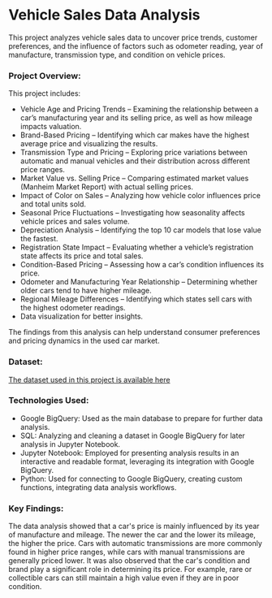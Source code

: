 <h1 style="text-align:left;">Vehicle Sales Data Analysis</h1>

This project analyzes vehicle sales data to uncover price trends, customer preferences, and the influence of factors such as odometer reading, year of manufacture, transmission type, and condition on vehicle prices.

<h3 style="text-align:left;">Project Overview:</h3>
This project includes:

* Vehicle Age and Pricing Trends – Examining the relationship between a car’s manufacturing year and its selling price, as well as how mileage impacts valuation.
* Brand-Based Pricing – Identifying which car makes have the highest average price and visualizing the results.
* Transmission Type and Pricing – Exploring price variations between automatic and manual vehicles and their distribution across different price ranges.
* Market Value vs. Selling Price – Comparing estimated market values (Manheim Market Report) with actual selling prices.
* Impact of Color on Sales – Analyzing how vehicle color influences price and total units sold.
* Seasonal Price Fluctuations – Investigating how seasonality affects vehicle prices and sales volume.
* Depreciation Analysis – Identifying the top 10 car models that lose value the fastest.
* Registration State Impact – Evaluating whether a vehicle’s registration state affects its price and total sales.
* Condition-Based Pricing – Assessing how a car’s condition influences its price.
* Odometer and Manufacturing Year Relationship – Determining whether older cars tend to have higher mileage.
* Regional Mileage Differences – Identifying which states sell cars with the highest odometer readings.
* Data visualization for better insights.

The findings from this analysis can help understand consumer preferences and pricing dynamics in the used car market.

<h3 style="text-align:left;">Dataset:</h3>

[The dataset used in this project is available here](https://www.kaggle.com/datasets/syedanwarafridi/vehicle-sales-data)

<h3 style="text-align:left;">Technologies Used:</h3>

* Google BigQuery: Used as the main database to prepare for further data analysis.
* SQL: Analyzing and cleaning a dataset in Google BigQuery for later analysis in Jupyter Notebook.
* Jupyter Notebook: Employed for presenting analysis results in an interactive and readable format, leveraging its integration with Google BigQuery.
* Python: Used for connecting to Google BigQuery, creating custom functions, integrating data analysis workflows.

<h3 style="text-align:left;">Key Findings:</h3>

The data analysis showed that a car's price is mainly influenced by its year of manufacture and mileage. The newer the car and the lower its mileage, the higher the price. Cars with automatic transmissions are more commonly found in higher price ranges, while cars with manual transmissions are generally priced lower. It was also observed that the car's condition and brand play a significant role in determining its price. For example, rare or collectible cars can still maintain a high value even if they are in poor condition.

